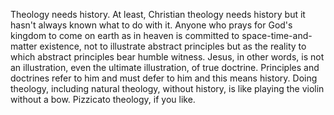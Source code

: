 Theology needs history. At least, Christian theology needs history but it hasn't always known what to do with it. Anyone who prays for God's kingdom to come on earth as in heaven is committed to space-time-and-matter existence, not to illustrate abstract principles but as the reality to which abstract principles bear humble witness. Jesus, in other words, is not an illustration, even the ultimate illustration, of true doctrine. Principles and doctrines refer to him and must defer to him and this means history. Doing theology, including natural theology, without history, is like playing the violin without a bow. Pizzicato theology, if you like.